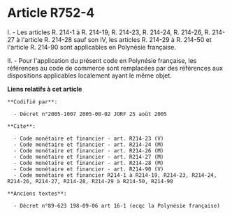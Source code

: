 # Article R752-4

I. - Les articles R. 214-1 à R. 214-19, R. 214-23, R. 214-24, R. 214-26, R. 214-27 à l'article R. 214-28 sauf son IV, les
articles R. 214-29 à R. 214-50 et l'article R. 214-90 sont applicables en Polynésie française.

II. - Pour l'application du présent code en Polynésie française, les références au code de commerce sont remplacées par des
références aux dispositions applicables localement ayant le même objet.

**Liens relatifs à cet article**

	**Codifié par**:

	  - Décret n°2005-1007 2005-08-02 JORF 25 août 2005

	**Cite**:

	  - Code monétaire et financier - art. R214-23 (V)
	  - Code monétaire et financier - art. R214-24 (M)
	  - Code monétaire et financier - art. R214-26 (M)
	  - Code monétaire et financier - art. R214-27 (M)
	  - Code monétaire et financier - art. R214-28 (M)
	  - Code monétaire et financier - art. R214-90 (V)
	  - Code monétaire et financier R214-1 à R214-19, R214-23, R214-24, R214-26, R214-27, R214-28, R214-29 à R214-50, R214-90

	**Anciens textes**:

	  - Décret n°89-623 198-09-06 art 16-1 (ecqc la Polynésie française)
